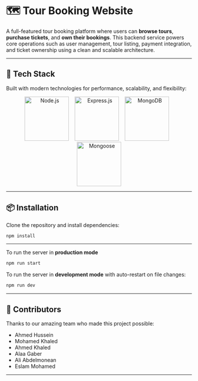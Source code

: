 # 🗺️ Tour Booking Website

A full-featured tour booking platform where users can **browse tours**, **purchase tickets**, and **own their bookings**. This backend service powers core operations such as user management, tour listing, payment integration, and ticket ownership using a clean and scalable architecture.

---

## 🚀 Tech Stack

Built with modern technologies for performance, scalability, and flexibility:

<p align="center">
  <img src="https://nodejs.org/static/images/logos/nodejs-new-pantone-black.svg" alt="Node.js" width="120"/>
  &nbsp;&nbsp;
  <img src="https://upload.wikimedia.org/wikipedia/commons/6/64/Expressjs.png" alt="Express.js" width="120"/>
  &nbsp;&nbsp;
  <img src="https://www.vectorlogo.zone/logos/mongodb/mongodb-ar21.svg" alt="MongoDB" width="120"/>
  &nbsp;&nbsp;
  <img src="https://www.vectorlogo.zone/logos/mongoosejs/mongoosejs-ar21.svg" alt="Mongoose" width="120"/>
</p>

---

## 📦 Installation

Clone the repository and install dependencies:

```bash
npm install
```

---

To run the server in **production mode**

```bash
npm run start
```

To run the server in **development mode** with auto-restart on file changes:

```bash
npm run dev
```

---

## 👥 Contributors

Thanks to our amazing team who made this project possible:

- Ahmed Hussein
- Mohamed Khaled
- Ahmed Khaled
- Alaa Gaber
- Ali Abdelmonean
- Eslam Mohamed

---
